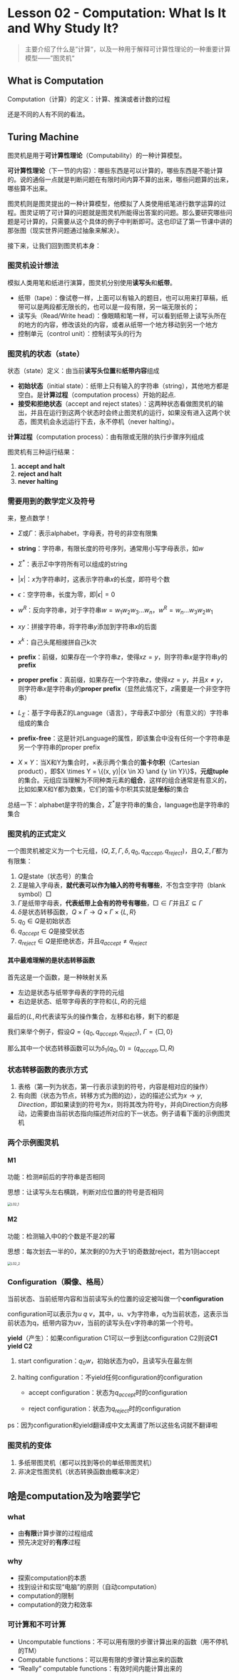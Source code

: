 # Lesson 02 - Computation: What Is It and Why Study It?

> 主要介绍了什么是”计算“，以及一种用于解释可计算性理论的一种重要计算模型——”图灵机“

## What is Computation

Computation（计算）的定义：计算、推演或者计数的过程

还是不同的人有不同的看法。



## Turing Machine

图灵机是用于**可计算性理论**（Computability）的一种计算模型。

**可计算性理论**（下一节的内容）：哪些东西是可以计算的，哪些东西是不能计算的。说的通俗一点就是判断问题在有限时间内算不算的出来，哪些问题算的出来，哪些算不出来。

图灵机则是图灵提出的一种计算模型，他模拟了人类使用纸笔进行数学运算的过程。图灵证明了可计算的问题就是图灵机所能得出答案的问题。那么要研究哪些问题是可计算的，只需要从这个具体的例子中判断即可。这也印证了第一节课中讲的那张图（现实世界问题通过抽象来解决）。

接下来，让我们回到图灵机本身：

### 图灵机设计想法

模拟人类用笔和纸进行演算，图灵机分别使用**读写头**和**纸带**。

- 纸带（tape）：像试卷一样，上面可以有输入的题目，也可以用来打草稿，纸带可以是两段都无限长的，也可以是一段有限，另一端无限长的；
- 读写头（Read/Write head）：像眼睛和笔一样，可以看到纸带上读写头所在的地方的内容，修改该处的内容，或者从纸带一个地方移动到另一个地方
- 控制单元（control unit）：控制读写头的行为



### 图灵机的状态（state）

状态（state）定义：由当前**读写头位置**和**纸带内容**组成

- **初始状态**（initial state）：纸带上只有输入的字符串（string），其他地方都是空白。是**计算过程**（computation process）开始的起点.
- **接受和拒绝状态**（accept and reject states）：这两种状态看做图灵机的输出，并且在运行到这两个状态时会终止图灵机的运行，如果没有进入这两个状态，图灵机会永远运行下去，永不停机（never halting）。

**计算过程**（computation process）：由有限或无限的执行步骤序列组成

图灵机有三种运行结果：

1. **accept and halt**
2. **reject and halt**
3. **never halting**



### 需要用到的数学定义及符号

来，整点数学！

- $\Sigma$或$\Gamma$：表示alphabet，字母表，符号的非空有限集
- **string**：字符串，有限长度的符号序列，通常用小写字母表示，如$w$
- $\Sigma^*$：表示$\Sigma$中字符所有可以组成的string

- $|x|$：$x$为字符串时，这表示字符串$x$的长度，即符号个数
- $\epsilon$：空字符串，长度为零，即$|\epsilon| = 0$

- $w^R$：反向字符串，对于字符串$w = w_1w_2w_3...w_n$，$w^R = w_n...w_3w_2w_1$

- $xy$：拼接字符串，将字符串$y$添加到字符串$x$的后面
- $x^k$：自己头尾相接拼自己k次
- **prefix**：前缀，如果存在一个字符串$z$，使得$xz=y$，则字符串$x$是字符串$y$的**prefix**
- **proper prefix**：真前缀，如果存在一个字符串$z$，使得$xz=y$，并且$x \neq y$，则字符串$x$是字符串$y$的**proper prefix**（显然此情况下，$z$需要是一个非空字符串）

- $L_{\Sigma}$：基于字母表$\Sigma$的Language（语言），字母表$\Sigma$中部分（有意义的）字符串组成的集合
- **prefix-free**：这是针对Language的属性，即该集合中没有任何一个字符串是另一个字符串的proper prefix
- $X \times Y$：当X和Y为集合时，$\times$表示两个集合的**笛卡尔积**（Cartesian product），即$X \times Y = \{(x, y)|{x \in X} \and {y \in Y}\}$，**元组tuple**的集合。元组应当理解为不同种类元素的**组合**，这样的组合通常是有意义的，比如如果X和Y都为数集，它们的笛卡尔积其实就是**坐标**的集合

总结一下：alphabet是字符的集合，$\Sigma^*$是字符串的集合，language也是字符串的集合



### 图灵机的正式定义

一个图灵机被定义为一个七元组，$(Q,\Sigma,\Gamma,\delta,q_0,q_{accept},q_{reject})$，且$Q,\Sigma,\Gamma$都为有限集：

1. $Q$是state（状态号）的集合
2. $\Sigma$是输入字母表，**就代表可以作为输入的符号有哪些**，不包含空字符（blank symbol）$□$
3. $\Gamma$是纸带字母表，**代表纸带上会有的符号有哪些**，$□ \in \Gamma$并且$\Sigma \subseteq \Gamma$
4. $\delta$是状态转移函数，$Q \times \Gamma \rightarrow Q \times \Gamma \times \{L, R\}$
5. $q_0 \in Q$是初始状态
6. $q_{accept} \in Q$是接受状态
7. $q_{reject} \in Q$是拒绝状态，并且$q_{accept} \neq q_{reject}$



#### 其中最难理解的是状态转移函数

首先这是一个函数，是一种映射关系

- 左边是状态与纸带字母表的字符的元组
- 右边是状态、纸带字母表的字符和$\{L, R\}$的元组

最后的$\{L, R\}$代表读写头的操作集合，左移和右移，剩下的都是

我们来举个例子，假设$Q = \{q_0, q_{accept}, q_{reject}\},\ \Gamma = \{□, 0\}$

那么其中一个状态转移函数可以为$\delta_1(q_0, 0) = (q_{accept}, □, R)$



### 状态转移函数的表示方式

1. 表格（第一列为状态，第一行表示读到的符号，内容是相对应的操作）
2. 有向图（状态为节点，转移方式为图的边），边的描述公式为$x \rightarrow y, Direction$，即如果读到的符号为x，则将其改为符号y，并向Direction方向移动，边需要由当前状态指向描述所对应的下一状态。例子请看下面的示例图灵机



### 两个示例图灵机

#### M1

功能：检测#前后的字符串是否相同

思想：让读写头左右横跳，判断对应位置的符号是否相同

<img src="./imgs/L02_1.png" alt="L02_1" style="zoom:50%;" />

#### M2

功能：检测输入中0的个数是不是2的幂

思想：每次划去一半的0，某次剩的0为大于1的奇数就reject，若为1则accept

<img src="./imgs/L02_2.png" alt="L02_2" style="zoom:50%;" />



### Configuration（瞬像、格局）

当前状态、当前纸带内容和当前读写头的位置的设定被叫做一个**configuration**

configuration可以表示为$u\ q\ v$，其中，u、v为字符串，q为当前状态，这表示当前状态为q，纸带内容为uv，当前的读写头在v字符串的第一个符号。

**yield**（产生）：如果configuration C1可以一步到达configuration C2则说**C1 yield C2**

1. start configuration：$q_0w$，初始状态为q0，且读写头在最左侧

2. halting configuration：不yield任何configuration的configuration

   - accept configuration：状态为$q_{accept}$时的configuration

   - reject configuration：状态为$q_{reject}$时的configuration

ps：因为configuration和yield翻译成中文太离谱了所以这些名词就不翻译啦



### 图灵机的变体

1. 多纸带图灵机（都可以找到等价的单纸带图灵机）
2. 非决定性图灵机（状态转换函数由概率决定）



## 啥是computation及为啥要学它

### what

- 由**有限**计算步骤的过程组成
- 预先决定好的**有序**过程

### why

- 探索computation的本质
- 找到设计和实现“电脑”的原则（自动computation）
- computation的限制
- computation的效力和效率

### 可计算和不可计算

- Uncomputable functions：不可以用有限的步骤计算出来的函数（用不停机的TM）
- Computable functions：可以用有限的步骤计算出来的函数
- “Really” computable functions：有效时间内能计算出来的
